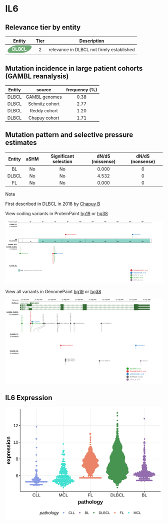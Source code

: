 # IL6

## Relevance tier by entity

|Entity|Tier|Description                              |
|:------:|:----:|-----------------------------------------|
|![DLBCL](images/icons/DLBCL_tier2.png) |2   |relevance in DLBCL not firmly established|

## Mutation incidence in large patient cohorts (GAMBL reanalysis)

|Entity|source        |frequency (%)|
|:------:|:--------------:|:-------------:|
|DLBCL |GAMBL genomes |0.38         |
|DLBCL |Schmitz cohort|2.77         |
|DLBCL |Reddy cohort  |1.20         |
|DLBCL |Chapuy cohort |1.71         |

## Mutation pattern and selective pressure estimates

|Entity|aSHM|Significant selection|dN/dS (missense)|dN/dS (nonsense)|
|:------:|:----:|:---------------------:|:----------------:|:----------------:|
|BL    |No  |No                   |0.000           |0               |
|DLBCL |No  |No                   |4.532           |0               |
|FL    |No  |No                   |0.000           |0               |


> [!NOTE]
> First described in DLBCL in 2018 by [Chapuy B](https://pubmed.ncbi.nlm.nih.gov/29713087)


View coding variants in ProteinPaint [hg19](https://morinlab.github.io/LLMPP/GAMBL/IL6_protein.html)  or [hg38](https://morinlab.github.io/LLMPP/GAMBL/IL6_protein_hg38.html)

![image](images/proteinpaint/IL6_NM_000600.svg)

View all variants in GenomePaint [hg19](https://morinlab.github.io/LLMPP/GAMBL/IL6.html)  or [hg38](https://morinlab.github.io/LLMPP/GAMBL/IL6_hg38.html)

![image](images/proteinpaint/IL6.svg)
## IL6 Expression
![image](images/gene_expression/IL6_by_pathology.svg)
<!-- ORIGIN: chapuyMolecularSubtypesDiffuse2018b -->
<!-- DLBCL: chapuyMolecularSubtypesDiffuse2018b -->
